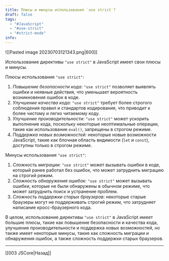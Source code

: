 ```yaml
---
title: Плюсы и минусы использования `use strict`?
draft: false
tags:
  - "#JavaScript"
  - "#use-strict"
  - "#strict-mode"
info:
---
```

![[Pasted image 20230703121343.png|600]]

Использование директивы `"use strict"` в JavaScript имеет свои плюсы и минусы.

Плюсы использования `"use strict"`:

1. *Повышение безопасности кода:* `"use strict"` позволяет выявлять ошибки и неявные действия, что уменьшает вероятность возникновения ошибок в коде.
2. *Улучшение качества кода:* `"use strict"` требует более строгого соблюдения правил и стандартов кодирования, что приводит к более чистому и легко читаемому коду.
3. *Улучшение производительности:* `"use strict"` может ускорить выполнение кода, поскольку некоторые неоптимальные операции, такие как использование `eval()`, запрещены в строгом режиме.
4. _Поддержка новых возможностей:_ некоторые новые возможности JavaScript, такие как блочная область видимости (`let` и `const`), доступны только в строгом режиме.

Минусы использования `"use strict"`:

1. *Сложность миграции:* `"use strict"` может вызывать ошибки в коде, который ранее работал без ошибок, что может затруднить миграцию на строгий режим.
2. *Сложность обнаружения ошибок:* `"use strict"` может вызывать ошибки, которые не были обнаружены в обычном режиме, что может затруднить поиск и устранение проблем.
3. _Сложность поддержки старых браузеров_: некоторые старые браузеры могут не поддерживать строгий режим, что затрудняет написание кросс-браузерного кода.

В целом, использование директивы `"use strict"` в JavaScript имеет большие плюсы, такие как повышение безопасности и качества кода, улучшение производительности и поддержка новых возможностей, но также имеет некоторые минусы, такие как сложность миграции и обнаружения ошибок, а также сложность поддержки старых браузеров.

---

[[003 JSCore|Назад]]